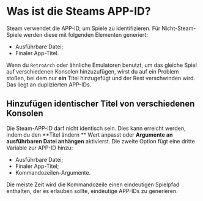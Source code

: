 # Was ist die Steams APP-ID?

Steam verwendet die APP-ID, um Spiele zu identifizieren. Für Nicht-Steam-Spiele werden diese mit folgenden Elementen generiert:

- Ausführbare Datei;
- Finaler App-Titel.

Wenn du `RetroArch` oder ähnliche Emulatoren benutzt, um das gleiche Spiel auf verschiedenen Konsolen hinzuzufügen, wirst du auf ein Problem stoßen, bei dem nur **ein** Titel hinzugefügt und der Rest verschwinden wird. Das liegt an duplizierten APP-IDs.

## Hinzufügen identischer Titel von verschiedenen Konsolen

Die Steam-APP-ID darf nicht identisch sein. Dies kann erreicht werden, indem du den **Titel ändern ** Wert anpasst oder **Argumente an ausführbaren Datei anhängen** aktivierst. Die zweite Option fügt eine dritte Variable zur APP-ID hinzu:

- Ausführbare Datei;
- Finaler App-Titel;
- Kommandozeilen-Argumente.

Die meiste Zeit wird die Kommandozeile einen eindeutigen Spielpfad enthalten, der es erlauben sollte, eindeutige APP-IDs zu generieren.
